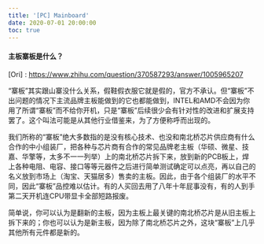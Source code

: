 ```yaml
---
title: '[PC] Mainboard'
date: 2020-07-01 20:00:00
toc: true
---
```




#### 主板寨板是什么？

[Ori] : https://www.zhihu.com/question/370587293/answer/1005965207

“寨板”其实跟山寨没什么关系，假鞋假衣服它就是假的，官方不承认。但“寨板”不出问题的情况下主流品牌主板能做到的它也都能做到，INTEL和AMD不会因为你用了所谓“寨板”而不给你开机，只是“寨板”后续很少会有针对性的改进和扩展支持罢了。这个叫法可能是从其他行业借鉴来，为了方便称呼而出现的。

我们所称的“寨板”绝大多数指的是没有核心技术、也没和南北桥芯片供应商有什么合作的中小组装厂，把各种与芯片商有合作的常见品牌老主板（华硕、微星、技嘉、华擎等，太多不一一列举）上的南北桥芯片拆下来，放到新的PCB板上，焊上各种电阻、电容、接口等等元器件之后进行简单测试确定可以点亮，再以自己的名义放到市场上（淘宝、天猫居多）售卖的主板。因此，由于各个组装厂的水平不同，因此“寨板”品控难以估计。有的人买回去用了八年十年屁事没有，有的人到手第二天开机连CPU带显卡全部短路报废。

简单说，你可以认为是翻新的主板，因为主板上最关键的南北桥芯片是从旧主板上拆下来的；你也可以认为是新主板，因为除了南北桥芯片之外，这块“寨板”上几乎其他所有元件都是新的。